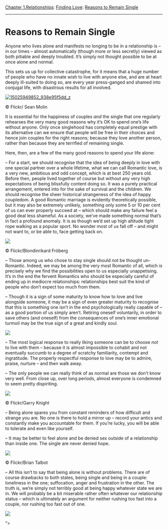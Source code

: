 [Chapter 1.Relationships](https://www.theschooloflife.com/thebookoflife/category/relationships/): [Finding Love](https://www.theschooloflife.com/thebookoflife/category/relationships/finding-love/): [Reasons to Remain Single](https://www.theschooloflife.com/thebookoflife/reasons-to-remain-single/)

* * *

# Reasons to Remain Single

Anyone who lives alone and manifests no longing to be in a relationship is – in our times – almost automatically (though more or less secretly) viewed as both pitiable and deeply troubled. It’s simply not thought possible to be at once alone and normal.

This sets us up for collective catastrophe, for it means that a huge number of people who have no innate wish to live with anyone else, and are at heart deeply ill-suited to doing so, are every year press-ganged and shamed into conjugal life, with disastrous results for all involved.

[![15025949852_938e95f5dd_z](https://www.theschooloflife.com/thebookoflife/wp-content/uploads/2015/12/15025949852_938e95f5dd_z.jpg)](http://www.thebookoflife.org/wp-content/uploads/2015/12/15025949852_938e95f5dd_z.jpg)

© Flickr/ Sean Molin

It is essential for the happiness of couples _and_ the single that one regularly rehearses the very many good reasons why it’s OK to spend one’s life without anyone. Only once singlehood has completely equal prestige with its alternative can we ensure that people will be free in their choices and hence join couples for the right reasons; because they love another person, rather than because they are terrified of remaining single.

Here, then, are a few of the many good reasons to spend your life alone:

– For a start, we should recognise that the idea of being deeply in love with one special partner over a whole lifetime, what we can call Romantic love, is a very new, ambitious and odd concept, which is at best 250 years old. Before then, people lived together of course but without any very high expectations of being blissfully content doing so. It was a purely practical arrangement, entered into for the sake of survival and the children. We should recognise the sheer historical strangeness of the idea of happy coupledom. A good Romantic marriage is evidently theoretically possible, but it may also be extremely unlikely, something only some 5 or 10 per cent of us can ever properly succeed at – which should make any failure feel a good deal less shameful. As a society, we’ve made something normal that’s in fact a profound anomaly. It is as though we’d set up high altitude tight rope walking as a popular sport. No wonder most of us fall off – and might not want to, or be able to, face getting back on.

 ![](https://www.theschooloflife.com/thebookoflife/wp-content/uploads/2015/12/14436882797_8951d869a3_z.jpg)

© Flickr/Blondinrikard Fröberg

– Those among us who chose to stay single should not be thought un-Romantic. Indeed, we may be among the very most Romantic of all, which is precisely why we find the possibilities open to us especially unappetising. It’s in the end the fervent Romantics who should be especially careful of ending up in mediocre relationships: relationships best suit the kind of people who don’t expect too much from them.

– Though it is a sign of some maturity to know how to love and live alongside someone, it may be a sign of even greater maturity to recognise that this is something one isn’t in the end psychologically really capable of – as a good portion of us simply aren’t. Retiring oneself voluntarily, in order to save others (and oneself) from the consequences of one’s inner emotional turmoil may be the true sign of a great and kindly soul.

![](https://www.theschooloflife.com/thebookoflife/wp-content/uploads/2015/12/13756419843_558fa478b5_z.jpg)

– The most logical response to really liking someone can be to choose _not_ to live with them – because it is almost impossible to cohabit and not eventually succumb to a degree of scratchy familiarity, contempt and ingratitude. The properly respectful response to love may be to admire, praise, nurture – and then walk away.

– The only people we can really think of as normal are those we don’t know very well. From close up, over long periods, almost everyone is condemned to seem pretty dispiriting.

 ![](https://www.theschooloflife.com/thebookoflife/wp-content/uploads/2015/12/16666635654_a91e813878_z.jpg)

© Flickr/Garry Knight

– Being alone spares you from constant reminders of how difficult and strange you are. No one is there to hold a mirror up – record your antics and constantly make you accountable for them. If you’re lucky, you will be able to tolerate and even like yourself.

– It may be better to feel alone and be denied sex outside of a relationship than inside one. The single are never denied hope.

 ![](https://www.theschooloflife.com/thebookoflife/wp-content/uploads/2015/12/163450213_18478d3aa6_z.jpg)

© Flickr/Brian Talbot

– All this isn’t to say that being alone is without problems. There are of course drawbacks to both states, being single and being in a couple: loneliness in the one; suffocation, anger and frustration in the other. The truth is, we’re simply not terribly good at being happy whatever state we are in. We will probably be a bit miserable rather often whatever our relationship status – which is ultimately an argument for neither rushing too fast into a couple, nor rushing too fast out of one.

[![](https://img.youtube.com/vi/350qUmbcAZU/0.jpg)](https://www.youtube.com/embed/350qUmbcAZU '')
<style></style>

“\>
